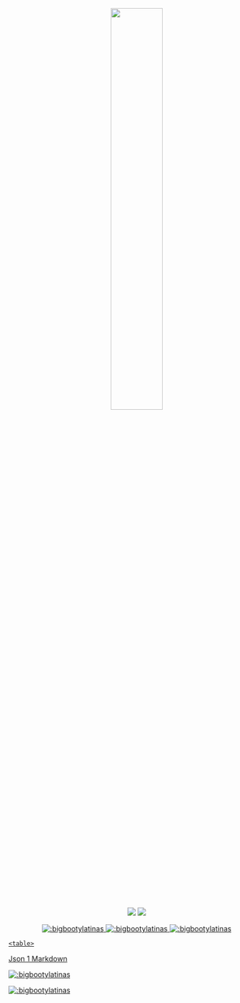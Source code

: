 <p align=center>
  <a href="https://discord.com/users/277674827215536129"><img src="https://lanyard-profile-readme.vercel.app/api/277674827215536129" width=45%></a>
</p>

<p align="center">
  <a href="https://github.com/bigbootylatinas"><img src="https://img.shields.io/github/followers/bigbootylatinas?style=for-the-badge"></img></a>
  <a href="https://github.com/bigbootylatinas"><img src="https://img.shields.io/github/stars/bigbootylatinas?style=for-the-badge"></img></a>
</p>

<p align="center">
  <a href="https://www.roblox.com/users/81777/profile"><img src="https://j2sh.replit.app/profile/81777" alt=":bigbootylatinas" />
  <a href="https://www.roblox.com/users/4327514471/profile"><img src="https://j2sh.replit.app/profile/4327514471" alt=":bigbootylatinas" />
  <a href="https://www.roblox.com/users/4348236369/profile"><img src="https://j2sh.replit.app/profile/4348236369" alt=":bigbootylatinas" />
</p>

    <table>
<tr>
<th>Json 1</th>
<th>Markdown</th>
</tr>
<tr>
<td>
  
 <a href="https://www.roblox.com/users/81777/profile"><img src="https://j2sh.replit.app/profile/81777" alt=":bigbootylatinas" />
  
</td>
<td>

 <a href="https://www.roblox.com/users/4327514471/profile"><img src="https://j2sh.replit.app/profile/4327514471" alt=":bigbootylatinas" />

</td>
</tr>
</table>
